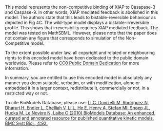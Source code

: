

This model represents the non-competitive binding of XIAP to Casapase-3 and
Caspase-9. In other words, XIAP mediated feedback is abolished in this model.
The authors state that this leads to bistable-reversible behaviour as depicted
in Fig 4C. The wild-type model displays a bistable-irreversible profile. This
shows that irreversibility requires XIAP mediated feedback. The model was
tested on MathSBML. However, please note that the paper does not contain any
figure that corresponds to simulation of the Non-Competitive model.

  

To the extent possible under law, all copyright and related or neighbouring
rights to this encoded model have been dedicated to the public domain
worldwide. Please refer to [CC0 Public Domain
Dedication](http://creativecommons.org/publicdomain/zero/1.0/) for more
information.

In summary, you are entitled to use this encoded model in absolutely any
manner you deem suitable, verbatim, or with modification, alone or embedded it
in a larger context, redistribute it, commercially or not, in a restricted way
or not.

  

To cite BioModels Database, please use: [Li C, Donizelli M, Rodriguez N,
Dharuri H, Endler L, Chelliah V, Li L, He E, Henry A, Stefan MI, Snoep JL,
Hucka M, Le Novère N, Laibe C (2010) BioModels Database: An enhanced, curated
and annotated resource for published quantitative kinetic models. BMC Syst
Biol., 4:92.](http://www.ncbi.nlm.nih.gov/pubmed/20587024)

